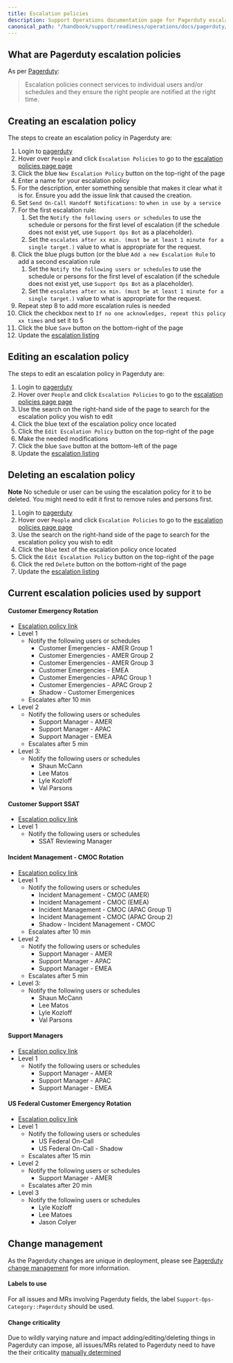 ```yaml
---
title: Escalation policies
description: Support Operations documentation page for Pagerduty escalation policies
canonical_path: "/handbook/support/readiness/operations/docs/pagerduty/escalation_policies"
---
```


## What are Pagerduty escalation policies

As per [Pagerduty](https://support.pagerduty.com/docs/escalation-policies):

> Escalation policies connect services to individual users and/or schedules and
> they ensure the right people are notified at the right time.

## Creating an escalation policy

The steps to create an escalation policy in Pagerduty are:

1. Login to [pagerduty](https://gitlab.pagerduty.com/)
1. Hover over `People` and click `Escalation Policies` to go to the
   [escalation policies page page](https://gitlab.pagerduty.com/escalation_policies)
1. Click the blue `New Escalation Policy` button on the top-right of the page
1. Enter a name for your escalation policy
1. For the description, enter something sensible that makes it clear what it is
   for. Ensure you add the issue link that caused the creation.
1. Set `Send On-Call Handoff Notifications:` to `when in use by a service`
1. For the first escalation rule:
   1. Set the `Notify the following users or schedules` to use the schedule or
      persons for the first level of escalation (if the schedule does not exist
      yet, use `Support Ops Bot` as a placeholder).
   1. Set the
      `escalates after xx min. (must be at least 1 minute for a single target.)`
      value to what is appropriate for the request.
1. Click the blue plugs button (or the blue `Add a new Escalation Rule` to add
   a second escalation rule
   1. Set the `Notify the following users or schedules` to use the schedule or
      persons for the first level of escalation (if the schedule does not exist
      yet, use `Support Ops Bot` as a placeholder).
   1. Set the
      `escalates after xx min. (must be at least 1 minute for a single target.)`
      value to what is appropriate for the request.
1. Repeat step 8 to add more escalation rules is needed
1. Click the checkbox next to
   `If no one acknowledges, repeat this policy xx times` and set it to 5
1. Click the blue `Save` button on the bottom-right of the page
1. Update the [escalation listing](#current-escalation-policies-used-by-support)

## Editing an escalation policy

The steps to edit an escalation policy in Pagerduty are:

1. Login to [pagerduty](https://gitlab.pagerduty.com/)
1. Hover over `People` and click `Escalation Policies` to go to the
   [escalation policies page page](https://gitlab.pagerduty.com/escalation_policies)
1. Use the search on the right-hand side of the page to search for the
   escalation policy you wish to edit
1. Click the blue text of the escalation policy once located
1. Click the `Edit Escalation Policy` button on the top-right of the page
1. Make the needed modifications
1. Click the blue `Save` button at the bottom-left of the page
1. Update the [escalation listing](#current-escalation-policies-used-by-support)

## Deleting an escalation policy

**Note** No schedule or user can be using the escalation policy for it to be
deleted. You might need to edit it first to remove rules and persons first.

1. Login to [pagerduty](https://gitlab.pagerduty.com/)
1. Hover over `People` and click `Escalation Policies` to go to the
   [escalation policies page page](https://gitlab.pagerduty.com/escalation_policies)
1. Use the search on the right-hand side of the page to search for the
   escalation policy you wish to edit
1. Click the blue text of the escalation policy once located
1. Click the `Edit Escalation Policy` button on the top-right of the page
1. Click the red `Delete` button on the bottom-right of the page
1. Update the [escalation listing](#current-escalation-policies-used-by-support)

## Current escalation policies used by support

#### Customer Emergency Rotation

- [Escalation policy link](https://gitlab.pagerduty.com/escalation_policies#PKV6GCH)
- Level 1
  - Notify the following users or schedules
    - Customer Emergencies - AMER Group 1
    - Customer Emergencies - AMER Group 2
    - Customer Emergencies - AMER Group 3
    - Customer Emergencies - EMEA
    - Customer Emergencies - APAC Group 1
    - Customer Emergencies - APAC Group 2
    - Shadow - Customer Emergenices
  - Escalates after 10 min
- Level 2
  - Notify the following users or schedules
    - Support Manager - AMER
    - Support Manager - APAC
    - Support Manager - EMEA
  - Escalates after 5 min
- Level 3:
  - Notify the following users or schedules
    - Shaun McCann
    - Lee Matos
    - Lyle Kozloff
    - Val Parsons

#### Customer Support SSAT

- [Escalation policy link](https://gitlab.pagerduty.com/escalation_policies#P0DPFUO)
- Level 1
  - Notify the following users or schedules
    - SSAT Reviewing Manager

#### Incident Management - CMOC Rotation

- [Escalation policy link](https://gitlab.pagerduty.com/escalation_policies#PNH1Z1L)
- Level 1
  - Notify the following users or schedules
    - Incident Management - CMOC (AMER)
    - Incident Management - CMOC (EMEA)
    - Incident Management - CMOC (APAC Group 1)
    - Incident Management - CMOC (APAC Group 2)
    - Shadow - Incident Management - CMOC
  - Escalates after 10 min
- Level 2
  - Notify the following users or schedules
    - Support Manager - AMER
    - Support Manager - APAC
    - Support Manager - EMEA
  - Escalates after 5 min
- Level 3:
  - Notify the following users or schedules
    - Shaun McCann
    - Lee Matos
    - Lyle Kozloff
    - Val Parsons

#### Support Managers

- [Escalation policy link](https://gitlab.pagerduty.com/escalation_policies#PGNLUZ1)
- Level 1
  - Notify the following users or schedules
    - Support Manager - AMER
    - Support Manager - APAC
    - Support Manager - EMEA

#### US Federal Customer Emergency Rotation

- [Escalation policy link](https://gitlab.pagerduty.com/escalation_policies#PNPWBEW)
- Level 1
  - Notify the following users or schedules
    - US Federal On-Call
    - US Federal On-Call - Shadow
  - Escalates after 15 min
- Level 2
  - Notify the following users or schedules
    - Support Manager - AMER
  - Escalates after 20 min
- Level 3
  - Notify the following users or schedules
    - Lyle Kozloff
    - Lee Matoes
    - Jason Colyer

## Change management

As the Pagerduty changes are unique in deployment, please see
[Pagerduty change management](/handbook/support/readiness/operations/docs/pagerduty/change_management)
for more information.

#### Labels to use

For all issues and MRs involving Pagerduty fields, the label
`Support-Ops-Category::Pagerduty` should be used.

#### Change criticality

Due to wildly varying nature and impact adding/editing/deleting things in
Pagerduty can impose, all issues/MRs related to Pagerduty need
to have the their criticality
[manually determined](/handbook/support/readiness/operations/docs/change_criticalities#determining-criticality)

